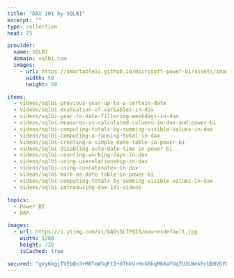 ```yaml
---
title: "DAX 101 by SQLBI"
excerpt: ""
type: collection
heat: 75

provider:
  name: SQLBI
  domain: sqlbi.com
  images:
    - url: https://smartableai.github.io/microsoft-power-bi/assets/images/organizations/sqlbi.com-50x50.jpg
      width: 50
      height: 50

items:
  - videos/sqlbi-previous-year-up-to-a-certain-date
  - videos/sqlbi-evaluation-of-variables-in-dax
  - videos/sqlbi-year-to-date-filtering-weekdays-in-dax
  - videos/sqlbi-measures-vs-calculated-columns-in-dax-and-power-bi
  - videos/sqlbi-computing-totals-by-summing-visible-values-in-dax
  - videos/sqlbi-computing-a-running-total-in-dax
  - videos/sqlbi-creating-a-simple-date-table-in-power-bi
  - videos/sqlbi-disabling-auto-date-time-in-power-bi
  - videos/sqlbi-counting-working-days-in-dax
  - videos/sqlbi-using-userelationship-in-dax
  - videos/sqlbi-using-concatenatex-in-dax
  - videos/sqlbi-mark-as-date-table-in-power-bi
  - videos/sqlbi-computing-totals-by-summing-visible-values-in-dax
  - videos/sqlbi-introducing-dax-101-videos

topics:
  - Power BI
  - DAX

images:
  - url: https://i.ytimg.com/vi/bAOs5LTP0I0/maxresdefault.jpg
    width: 1280
    height: 720
    isCached: true

secured: "gVy6kgjTVEbQn3+M0TeW3qFtI+0ThkVrHnG6kqM66aYUqTU3LWekhrUD0VDYPNjFYL41v7IztWLPMZPJP+ztcIS/q+x9P4Zx7no3SUAiKxjKbfJFjNEhPFuaM8biA2PMnw0oE8tqHZNF7a0r0VamYAFc7vD++bBTtAnzwax3bnkdqL+7H6XUneAKJKFcldtOKev/BREQnrds6T1v2P9AB1N5BulLWMUKX/sCBTYuBLxbsza7BNQPlFogm8LJkG8BnWqRo6lokCWcOaqFBY2mAZ8LSJOiNwitqD7K23pT4UaxJed2xp9kpML2/MimN0Mrtt1n0+SvtvD0RzRsHgYW2w==;uQo8QjeLgdQorLo6xAu8MQ=="
---
```


